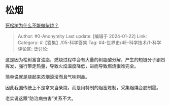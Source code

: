 # 松烟
[死松树为什么不能做柴烧？](https://www.zhihu.com/question/572587157/answer/3371672428)

> Author: #0-Anonymity
> Last update: [编辑于 2024-01-22]
> Link:
> Category: #【答集】/05-科学答集
> Tag: #4-世界史/4E-科学技术/1-科学 
> 评论区:
> 泛讨论:

这是因为松树富含油脂，燃烧过程中会有大量的树脂酸分解，产生的短链分子剧烈挥发，强行带走热量，导致火焰温度降低，进而导致燃烧很难完全。

简单说就是烧起来浓烟滚滚而且气味刺鼻。

因此我国传统上不是拿来当柴烧，而是用特制的烟窑炼制，采集烟煤合胶制墨。

老实说这跟“防治病虫害”关系不大。